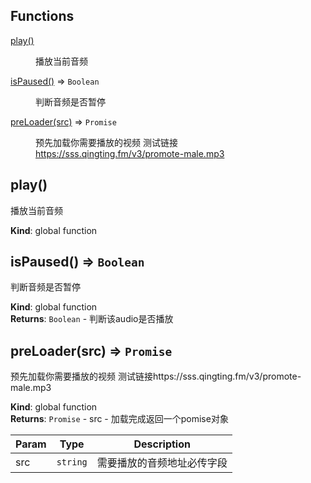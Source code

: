 ## Functions

<dl>
<dt><a href="#play">play()</a></dt>
<dd><p>播放当前音频</p>
</dd>
<dt><a href="#isPaused">isPaused()</a> ⇒ <code>Boolean</code></dt>
<dd><p>判断音频是否暂停</p>
</dd>
<dt><a href="#preLoader">preLoader(src)</a> ⇒ <code>Promise</code></dt>
<dd><p>预先加载你需要播放的视频 测试链接<a href="https://sss.qingting.fm/v3/promote-male.mp3">https://sss.qingting.fm/v3/promote-male.mp3</a></p>
</dd>
</dl>

<a name="play"></a>

## play()
播放当前音频

**Kind**: global function  
<a name="isPaused"></a>

## isPaused() ⇒ <code>Boolean</code>
判断音频是否暂停

**Kind**: global function  
**Returns**: <code>Boolean</code> - 判断该audio是否播放  
<a name="preLoader"></a>

## preLoader(src) ⇒ <code>Promise</code>
预先加载你需要播放的视频 测试链接https://sss.qingting.fm/v3/promote-male.mp3

**Kind**: global function  
**Returns**: <code>Promise</code> - src - 加载完成返回一个pomise对象  

| Param | Type | Description |
| --- | --- | --- |
| src | <code>string</code> | 需要播放的音频地址必传字段 |


